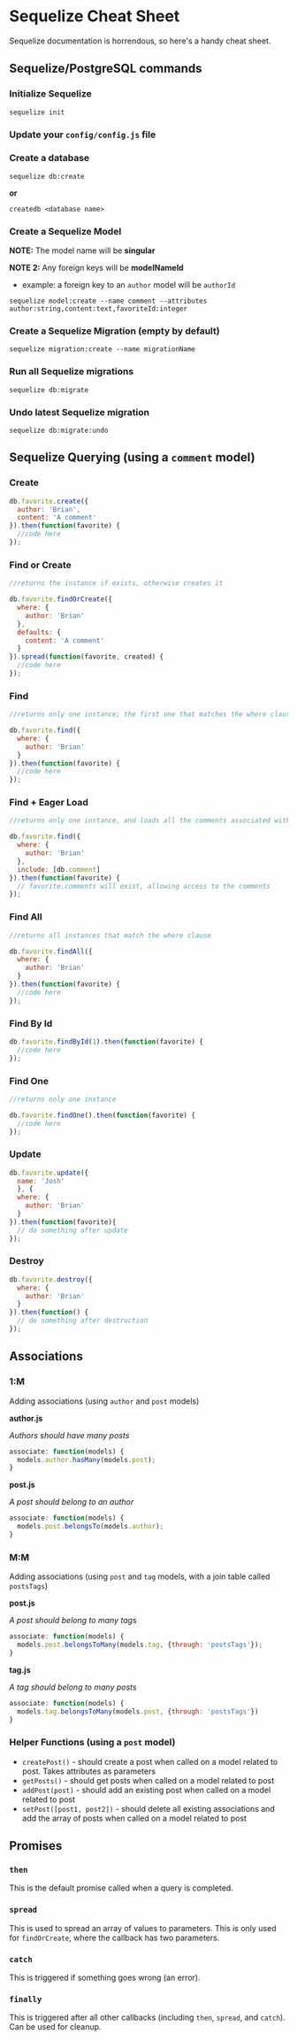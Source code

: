 # Sequelize Cheat Sheet

Sequelize documentation is horrendous, so here's a handy cheat sheet.

## Sequelize/PostgreSQL commands

### Initialize Sequelize

```text
sequelize init
```

### Update your `config/config.js` file

### Create a database

```text
sequelize db:create
```

**or**

```text
createdb <database name>
```

### Create a Sequelize Model

**NOTE:** The model name will be **singular**

**NOTE 2:** Any foreign keys will be **modelNameId**

* example: a foreign key to an `author` model will be `authorId`

```text
sequelize model:create --name comment --attributes author:string,content:text,favoriteId:integer
```

### Create a Sequelize Migration \(empty by default\)

```text
sequelize migration:create --name migrationName
```

### Run all Sequelize migrations

```text
sequelize db:migrate
```

### Undo latest Sequelize migration

```text
sequelize db:migrate:undo
```

## Sequelize Querying \(using a `comment` model\)

### Create

```javascript
db.favorite.create({
  author: 'Brian',
  content: 'A comment'
}).then(function(favorite) {
  //code here
});
```

### Find or Create

```javascript
//returns the instance if exists, otherwise creates it

db.favorite.findOrCreate({
  where: {
    author: 'Brian'
  },
  defaults: {
    content: 'A comment'
  }
}).spread(function(favorite, created) {
  //code here
});
```

### Find

```javascript
//returns only one instance; the first one that matches the where clause

db.favorite.find({
  where: {
    author: 'Brian'
  }
}).then(function(favorite) {
  //code here
});
```

### Find + Eager Load

```javascript
//returns only one instance, and loads all the comments associated with the favorite

db.favorite.find({
  where: {
    author: 'Brian'
  },
  include: [db.comment]
}).then(function(favorite) {
  // favorite.comments will exist, allowing access to the comments
});
```

### Find All

```javascript
//returns all instances that match the where clause

db.favorite.findAll({
  where: {
    author: 'Brian'
  }
}).then(function(favorite) {
  //code here
});
```

### Find By Id

```javascript
db.favorite.findById(1).then(function(favorite) {
  //code here
});
```

### Find One

```javascript
//returns only one instance

db.favorite.findOne().then(function(favorite) {
  //code here
});
```

### Update

```javascript
db.favorite.update({
  name: 'Josh'
  }, {
  where: {
    author: 'Brian'
  }
}).then(function(favorite){
  // do something after update
});
```

### Destroy

```javascript
db.favorite.destroy({
  where: {
    author: 'Brian'
  }
}).then(function() {
  // do something after destruction
});
```

## Associations

### 1:M

Adding associations \(using `author` and `post` models\)

**author.js**

_Authors should have many posts_

```javascript
associate: function(models) {
  models.author.hasMany(models.post);
}
```

**post.js**

_A post should belong to an author_

```javascript
associate: function(models) {
  models.post.belongsTo(models.author);
}
```

### M:M

Adding associations \(using `post` and `tag` models, with a join table called `postsTags`\)

**post.js**

_A post should belong to many tags_

```javascript
associate: function(models) {
  models.post.belongsToMany(models.tag, {through: 'postsTags'});
}
```

**tag.js**

_A tag should belong to many posts_

```javascript
associate: function(models) {
  models.tag.belongsToMany(models.post, {through: 'postsTags'})
}
```

### Helper Functions \(using a `post` model\)

* `createPost()` - should create a post when called on a model related to post. Takes attributes as parameters
* `getPosts()` - should get posts when called on a model related to post
* `addPost(post)` - should add an existing post when called on a model related to post
* `setPost([post1, post2])` - should delete all existing associations and add the array of posts when called on a model related to post

## Promises

### `then`

This is the default promise called when a query is completed.

### `spread`

This is used to spread an array of values to parameters. This is only used for `findOrCreate`, where the callback has two parameters.

### `catch`

This is triggered if something goes wrong \(an error\).

### `finally`

This is triggered after all other callbacks \(including `then`, `spread`, and `catch`\). Can be used for cleanup.

